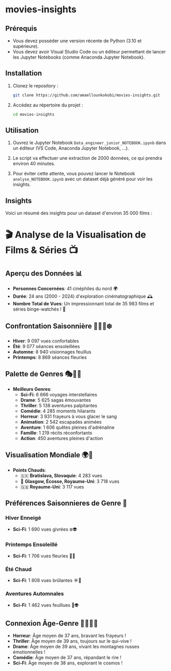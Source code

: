 # movies-insights

## Prérequis

- Vous devez posséder une version récente de Python (3.10 et supérieure).
- Vous devez avoir Visual Studio Code ou un éditeur permettant de lancer les Jupyter Notebooks (comme Anaconda Jupyter Notebook).

## Installation

1. Clonez le repository :

    ```bash
    git clone https://github.com/amaellounkokobi/movies-insights.git
    ```

2. Accédez au répertoire du projet :

    ```bash
    cd movies-insights
    ```

## Utilisation

1. Ouvrez le Jupyter Notebook `Data_engineer_junior_NOTEBOOK.ipynb` dans un éditeur (VS Code, Anaconda Jupyter Notebook, ...).

2. Le script va effectuer une extraction de 2000 données, ce qui prendra environ 40 minutes.

3. Pour éviter cette attente, vous pouvez lancer le Notebook `analyse_NOTEBOOK.ipynb` avec un dataset déjà généré pour voir les insights.

## Insights

Voici un résumé des insights pour un dataset d'environ 35 000 films :

# 🎬 Analyse de la Visualisation de Films & Séries 📺

## Aperçu des Données 📊

- **Personnes Concernées**: 41 cinéphiles du nord 🌍
- **Durée**: 24 ans (2000 - 2024) d'exploration cinématographique 🕰️
- **Nombre Total de Vues**: Un impressionnant total de 35 983 films et séries binge-watchés ! 🍿

## Confrontation Saisonnière 🌱🌞🍁❄️

- **Hiver**: 9 097 vues confortables
- **Été**: 9 077 séances ensoleillées
- **Automne**: 8 940 visionnages feuillus
- **Printemps**: 8 869 séances fleuries

## Palette de Genres 🎭🚀👻

- **Meilleurs Genres**:
  - **Sci-Fi**: 6 666 voyages interstellaires
  - **Drame**: 5 625 sagas émouvantes
  - **Thriller**: 5 138 aventures palpitantes
  - **Comédie**: 4 285 moments hilarants
  - **Horreur**: 3 931 frayeurs à vous glacer le sang
  - **Animation**: 2 542 escapades animées
  - **Aventure**: 1 606 quêtes pleines d'adrénaline
  - **Famille**: 1 219 récits réconfortants
  - **Action**: 450 aventures pleines d'action

## Visualisation Mondiale 🌍🎥

- **Points Chauds**:
  - 🇸🇰 **Bratislava, Slovaquie**: 4 283 vues
  - 🏴 **Glasgow, Écosse, Royaume-Uni**: 3 718 vues
  - 🇬🇧 **Royaume-Uni**: 3 117 vues

## Préférences Saisonnieres de Genre 🌟

### Hiver Enneigé
- **Sci-Fi**: 1 690 vues givrées ❄️👽

### Printemps Ensoleillé
- **Sci-Fi**: 1 706 vues fleuries 🌸🚀

### Été Chaud
- **Sci-Fi**: 1 808 vues brûlantes ☀️👾

### Aventures Automnales
- **Sci-Fi**: 1 462 vues feuillues 🍁👽

## Connexion Âge-Genre 🧑‍🎤🧟‍♂️

- **Horreur**: Âge moyen de 37 ans, bravant les frayeurs !
- **Thriller**: Âge moyen de 39 ans, toujours sur le qui-vive !
- **Drame**: Âge moyen de 39 ans, vivant les montagnes russes émotionnelles !
- **Comédie**: Âge moyen de 37 ans, répandant le rire !
- **Sci-Fi**: Âge moyen de 38 ans, explorant le cosmos !


